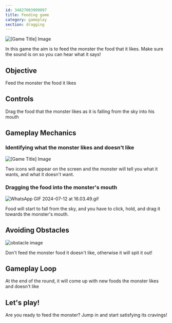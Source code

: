 ```yaml
---
id: 34827003999897
title: Feeding game
category: gameplay
section: dragging
---
```

![[Game Title] Image](https://help.studycat.com/hc/article_attachments/34827003977625)

In this game the aim is to feed the monster the food that it likes. Make sure the sound is on so you can hear what it says!

## Objective

Feed the monster the food it likes

## Controls

Drag the food that the monster likes as it is falling from the sky into his mouth

## Gameplay Mechanics

### Identifying what the monster likes and doesn't like

![[Game Title] Image](https://help.studycat.com/hc/article_attachments/34827003977625)

Two icons will appear on the screen and the monster will tell you what it wants, and what it doesn't want.

### Dragging the food into the monster's mouth

![WhatsApp GIF 2024-07-12 at 16.03.49.gif](https://help.studycat.com/hc/article_attachments/34976665858457)

Food will start to fall from the sky, and you have to click, hold, and drag it towards the monster's mouth.

## Avoiding Obstacles

![obstacle image](https://help.studycat.com/hc/article_attachments/34826992367897)

Don't feed the monster food it doesn't like, otherwise it will spit it out!

## Gameplay Loop

At the end of the round, it will come up with new foods the monster likes and doesn't like

## Let's play!

Are you ready to feed the monster? Jump in and start satisfying its cravings!